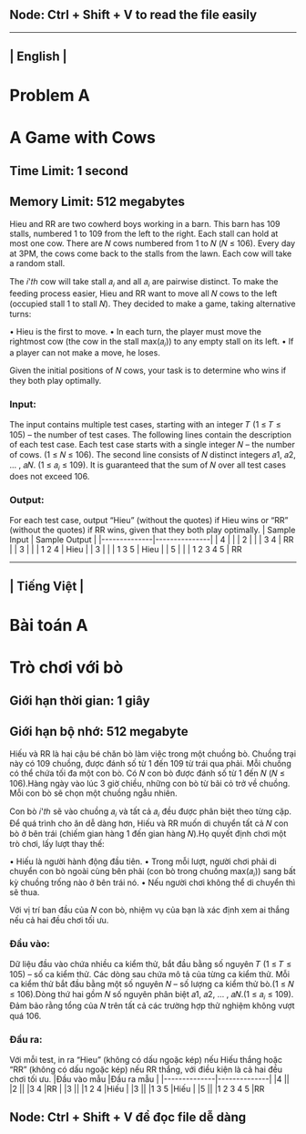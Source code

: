 ## Node: Ctrl + Shift + V to read the file easily
--------------------------------
|        English                |
--------------------------------

# Problem A
# A Game with Cows
## Time Limit: 1 second
## Memory Limit: 512 megabytes

Hieu and RR are two cowherd boys working in a barn. This barn has 109 stalls, numbered 1 to 109 from the left to the right. Each stall can hold at most one cow. There are 𝑁 cows numbered from 1 to 𝑁 (𝑁 ≤ 106). Every day at 3PM, the cows come back to the stalls from the lawn. Each cow will take a random stall. 

The 𝑖'𝑡ℎ cow will take stall 𝑎<sub>𝑖</sub> and all 𝑎<sub>𝑖</sub> are pairwise distinct. To make the feeding process easier, Hieu and RR want to move all 𝑁 cows 
to the left (occupied stall 1 to stall 𝑁). They decided to make a game, taking 
alternative turns:

• Hieu is the first to move.
• In each turn, the player must move the rightmost cow (the cow in the stall max(𝑎<sub>𝑖</sub>)) to any empty stall on its left.
• If a player can not make a move, he loses.

Given the initial positions of 𝑁 cows, your task is to determine who wins if they both play optimally.
### Input:

The input contains multiple test cases, starting with an integer 𝑇 (1 ≤ 𝑇 ≤ 105) – the number of test cases. The following lines contain the description of each test case. Each test case starts with a single integer 𝑁 – the number of cows. (1 ≤ 𝑁 ≤ 106). The second line consists of 𝑁 distinct integers 𝑎1, 𝑎2, … , 𝑎𝑁. (1 ≤ 𝑎<sub>𝑖</sub> ≤ 109). It is guaranteed that the sum of 𝑁 over all test cases does not exceed 106.

### Output:
For each test case, output “Hieu” (without the quotes) if Hieu wins or “RR” (without the quotes) if RR wins, given that they both play optimally.
| Sample Input | Sample Output |
|--------------|---------------|
| 4            |               |
| 2            |               |
| 3 4          | RR            |
| 3            |               |
| 1 2 4        | Hieu          |
| 3            |               |
| 1 3 5        | Hieu          |
| 5            |               |
| 1 2 3 4 5    | RR

--------------------------------
|        Tiếng Việt            |
--------------------------------
# Bài toán A
# Trò chơi với bò
## Giới hạn thời gian: 1 giây
## Giới hạn bộ nhớ: 512 megabyte

Hiếu và RR là hai cậu bé chăn bò làm việc trong một chuồng bò. Chuồng trại này có 109 chuồng, được đánh số từ 1 đến 109 từ trái qua phải. Mỗi chuồng có thể chứa tối đa một con bò. Có 𝑁 con bò được đánh số từ 1 đến 𝑁 (𝑁 ≤ 106).Hàng ngày vào lúc 3 giờ chiều, những con bò từ bãi cỏ trở về chuồng. Mỗi con bò sẽ chọn một chuồng ngẫu nhiên.

Con bò 𝑖'𝑡ℎ sẽ vào chuồng 𝑎<sub>𝑖</sub> và tất cả 𝑎<sub>𝑖</sub> đều được phân biệt theo từng cặp. Để quá trình cho ăn dễ dàng hơn, Hiếu và RR muốn di chuyển tất cả 𝑁 con bò ở bên trái (chiếm gian hàng 1 đến gian hàng 𝑁).Họ quyết định chơi một trò chơi, lấy
lượt thay thế:

• Hiếu là người hành động đầu tiên.
• Trong mỗi lượt, người chơi phải di chuyển con bò ngoài cùng bên phải (con bò trong chuồng max(𝑎<sub>𝑖</sub>)) sang bất kỳ chuồng trống nào ở bên trái nó.
• Nếu người chơi không thể di chuyển thì sẽ thua.

Với vị trí ban đầu của 𝑁 con bò, nhiệm vụ của bạn là xác định xem ai thắng nếu cả hai đều chơi tối ưu.
### Đầu vào:

Dữ liệu đầu vào chứa nhiều ca kiểm thử, bắt đầu bằng số nguyên 𝑇 (1 ≤ 𝑇 ≤ 105) – số ca kiểm thử. Các dòng sau chứa mô tả của từng ca kiểm thử. Mỗi ca kiểm thử bắt đầu bằng một số nguyên 𝑁 – số lượng ca kiểm thử bò.(1 ≤ 𝑁 ≤ 106).Dòng thứ hai gồm 𝑁 số nguyên phân biệt 𝑎1, 𝑎2, … , 𝑎𝑁.(1 ≤ 𝑎<sub>𝑖</sub> ≤ 109). Đảm bảo rằng tổng của 𝑁 trên tất cả các trường hợp thử nghiệm không vượt quá 106.

### Đầu ra:
Với mỗi test, in ra “Hieu” (không có dấu ngoặc kép) nếu Hiếu thắng hoặc “RR” (không có dấu ngoặc kép) nếu RR thắng, với điều kiện là cả hai đều chơi tối ưu.
|Đầu vào mẫu |Đầu ra mẫu |
|--------------|--------------|
|4 ||
|2 ||
|3 4 |RR |
|3 ||
|1 2 4 |Hiếu |
|3 ||
|1 3 5 |Hiếu |
|5 ||
|1 2 3 4 5 |RR


## Node: Ctrl + Shift + V để đọc file dễ dàng